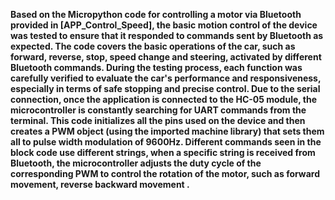 ****Based on the Micropython code for controlling a motor via Bluetooth provided in [APP_Control_Speed], the basic motion control of the device was tested to ensure that it responded to commands sent by Bluetooth as expected. The code covers the basic operations of the car, such as forward, reverse, stop, speed change and steering, activated by different Bluetooth commands. During the testing process, each function was carefully verified to evaluate the car's performance and responsiveness, especially in terms of safe stopping and precise control. Due to the serial connection, once the application is connected to the HC-05 module, the microcontroller is constantly searching for UART commands from the terminal. This code initializes all the pins used on the device and then creates a PWM object (using the imported machine library) that sets them all to pulse width modulation of 9600Hz. Different commands seen in the block code use different strings, when a specific string is received from Bluetooth, the microcontroller adjusts the duty cycle of the corresponding PWM to control the rotation of the motor, such as forward movement, reverse backward movement .****

